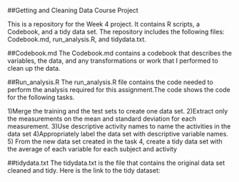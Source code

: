 ##Getting and Cleaning Data Course Project

This is a repository for the Week 4 project. It contains R scripts, a Codebook,
and a tidy data set. The repository includes the following files: Codebook.md, run_analysis.R, and tidydata.txt.

##Codebook.md
The Codebook.md contains a codebook that describes the variables, the data, and any transformations or work that I performed to clean up the data.


##Run_analysis.R
The run_analysis.R file contains the code needed to perform the analysis 
required for this assignment.The code shows the code for the following tasks. 

1)Merge the training and the test sets to create one data set.
2)Extract only the measurements on the mean and standard deviation for each measurement.
3)Use descriptive activity names to name the activities in the data set
4)Appropriately label the data set with descriptive variable names.
5) From the new data set created in the task 4, create a tidy data set with the
average of each variable for each subject and activity

##tidydata.txt
The tidydata.txt is the file that contains the original data set cleaned and tidy. 
Here is the link to the tidy dataset: